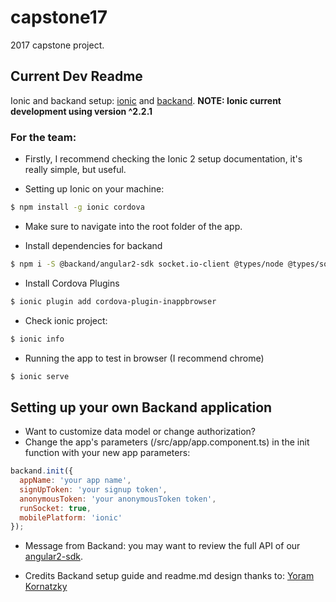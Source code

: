 # capstone17
2017 capstone project.

## Current Dev Readme

Ionic and backand setup: [ionic](http://www.ionicframework.com) and [backand](http://www.backand.com).
**NOTE: Ionic current development using version ^2.2.1**

### For the team:

- Firstly, I recommend checking the Ionic 2 setup documentation, it's really simple, but useful.

- Setting up Ionic on your machine:
```bash
$ npm install -g ionic cordova
```

- Make sure to navigate into the root folder of the app. 

- Install dependencies for backand
```bash
$ npm i -S @backand/angular2-sdk socket.io-client @types/node @types/socket.io-client
```

- Install Cordova Plugins
```bash
$ ionic plugin add cordova-plugin-inappbrowser
```

- Check ionic project:
```bash
$ ionic info
```

- Running the app to test in browser (I recommend chrome)
```bash
$ ionic serve
```

## Setting up your own Backand application

- Want to customize data model or change authorization?
- Change the app's parameters (/src/app/app.component.ts) in the init function with your new app parameters:
```javascript
backand.init({
  appName: 'your app name',
  signUpToken: 'your signup token',
  anonymousToken: 'your anonymousToken token',
  runSocket: true,
  mobilePlatform: 'ionic'
});
```

- Message from Backand: 
you may want to review the full API of our [angular2-sdk](https://github.com/backand/angular2-sdk).

- Credits
Backand setup guide and readme.md design thanks to: [Yoram Kornatzky](https://market.ionic.io/starters/ionic-2-backand-starter)
